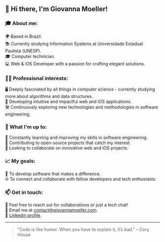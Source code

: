 ## 👋 Hi there, I'm Giovanna Moeller!

### 🎓 About me:

🌍 Based in Brazil.<br/>
📚 Currently studying Information Systems at Universidade Estadual Paulista (UNESP).<br/>
🎓 Computer technician.<br/>
💻 Web & iOS Developer with a passion for crafting elegant solutions.<br/>
  
### 👩‍💻 Professional interests:

🖥️ Deeply fascinated by all things in computer science - currently studying more about algorithms and data structures.<br/>
📱 Developing intuitive and impactful web and iOS applications.<br/>
🛠️ Continuously exploring new technologies and methodologies in software engineering.<br/>

### 🌱 What I'm up to:

📖 Constantly learning and improving my skills in software engineering.<br/>
🔄 Contributing to open-source projects that catch my interest.<br/>
🤝 Looking to collaborate on innovative web and iOS projects.<br/>

### 📈 My goals:

🌟 To develop software that makes a difference.<br/>
🌐 To connect and collaborate with fellow developers and tech enthusiasts.<br/>

### 📫 Get in touch:

💬 Feel free to reach out for collaborations or just a tech chat!<br/>
📧 Email me at contact@giovannamoeller.com.<br/>
🔗 [Linkedin profile](https://linkedin.com/in/giovannamoeller).<br/>

<hr>

> "Code is like humor. When you have to explain it, it’s bad." – Cory House
